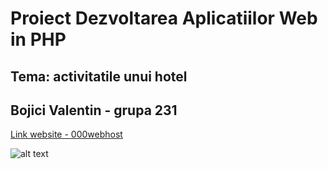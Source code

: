 # Proiect Dezvoltarea Aplicatiilor Web in PHP
## Tema: activitatile unui hotel
## Bojici Valentin - grupa 231
[Link website - 000webhost](https://hillside-hotel.000webhostapp.com)

![alt text](https://raw.githubusercontent.com/valibojici/proiect-daw/main/daw-bd.png)
